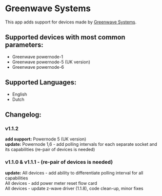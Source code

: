 # Greenwave Systems

This app adds support for devices made by [Greenwave Systems](http://www.greenwavesystems.com).

## Supported devices with most common parameters:
* Greenwave powernode-1
* Greenwave powernode-5 (UK version)
* Greenwave powernode-6

## Supported Languages:
* English
* Dutch

## Changelog:
### v1.1.2
**add support:**
Powernode 5 (UK version)   
**update:**
Powernode 1,6 - add polling intervals for each separate socket and its capabilities (re-pair of devices is needed)    

### v1.1.0 & v1.1.1 - (re-pair of devices is needed)
**update:**
All devices - add ability to differentiate polling interval for all capabilities    
All devices - add power meter reset flow card  
All devices - update z-wave driver (1.1.8), code clean-up, minor fixes   

